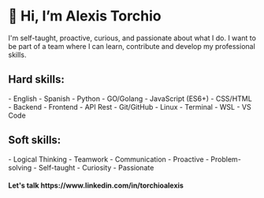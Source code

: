 <h1>👋 Hi, I’m Alexis Torchio </h1>
I'm self-taught, proactive, curious, and passionate about what I do. I want to be part of a team where I can learn, contribute and develop my professional skills.

<h2>Hard skills:</h2>
- English - Spanish - Python - GO/Golang - JavaScript (ES6+) - CSS/HTML - Backend - Frontend - API Rest - Git/GitHub - Linux - Terminal - WSL - VS Code

<h2>Soft skills:</h2>
- Logical Thinking - Teamwork - Communication - Proactive - Problem-solving - Self-taught - Curiosity - Passionate

<h4>Let's talk https://www.linkedin.com/in/torchioalexis </h4>

<!---
torchioalexis/torchioalexis is a ✨ special ✨ repository because its `README.md` (this file) appears on your GitHub profile.
You can click the Preview link to take a look at your changes.
--->
